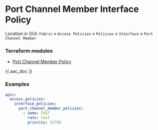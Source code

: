 # Port Channel Member Interface Policy

Location in GUI:
`Fabric` » `Access Policies` » `Policies` » `Interface` » `Port Channel Member`

### Terraform modules

* [Port Channel Member Policy](https://registry.terraform.io/modules/netascode/port-channel-member-policy/aci/latest)

{{ aac_doc }}

### Examples

```yaml
apic:
  access_policies:
    interface_policies:
      port_channel_member_policies:
        - name: FAST
          rate: fast
          priority: 32768
```
